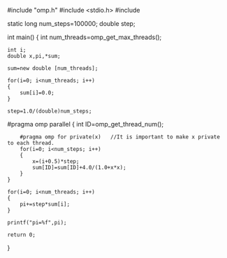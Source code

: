 #include "omp.h"
#include <stdio.h>
#include <iostream>

static long num_steps=100000;
double step;

int main()
{
	int num_threads=omp_get_max_threads();

	int i;
	double x,pi,*sum;

	sum=new double [num_threads];

	for(i=0; i<num_threads; i++)
	{
		sum[i]=0.0;
	}

	step=1.0/(double)num_steps;

#pragma omp parallel
	{
		int ID=omp_get_thread_num();
		
		#pragma omp for private(x)   //It is important to make x private to each thread.
		for(i=0; i<num_steps; i++)
		{
			x=(i+0.5)*step;
			sum[ID]=sum[ID]+4.0/(1.0+x*x);
		}
	}

	for(i=0; i<num_threads; i++)
	{
		pi+=step*sum[i];
	}

	printf("pi=%f",pi);
		
	return 0;
}